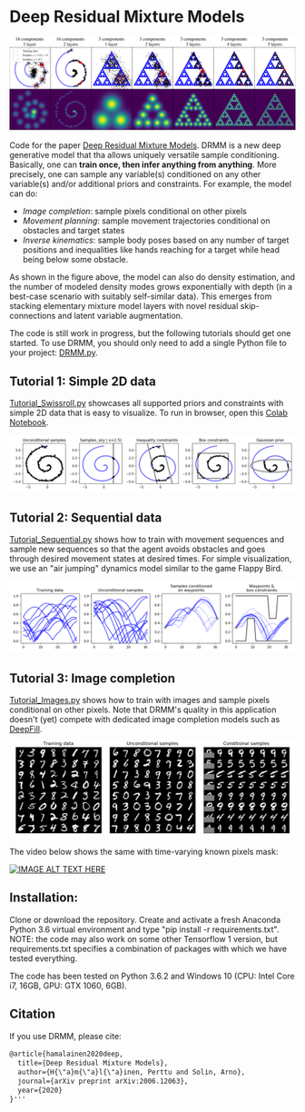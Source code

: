 # Deep Residual Mixture Models
![Visualizing DRMM samples and density estimates with 2D data](./images/toydata.png)

Code for the paper [Deep Residual Mixture Models](https://arxiv.org/abs/2006.12063). DRMM is a new deep generative model that tha allows uniquely versatile sample conditioning. Basically, one can **train once, then infer anything from anything**. More precisely, one can sample any variable(s) conditioned on any other variable(s) and/or additional priors and constraints. For example, the model can do:

* *Image completion*: sample pixels conditional on other pixels
* *Movement planning*: sample movement trajectories conditional on obstacles and target states
* *Inverse kinematics*: sample body poses based on any number of target positions and inequalities like hands reaching for a target while head being below some obstacle.

As shown in the figure above, the model can also do density estimation, and the number of modeled density modes grows exponentially with depth (in a best-case scenario with suitably self-similar data). This emerges from stacking elementary mixture model layers with novel residual skip-connections and latent variable augmentation.  

The code is still work in progress, but the following tutorials should get one started. To use DRMM, you should only need to add a single Python file to your project: [DRMM.py](DRMM.py).

## Tutorial 1: Simple 2D data
[Tutorial_Swissroll.py](Tutorial_Swissroll.py) showcases all supported priors and constraints with simple 2D data that is easy to visualize. To run in browser, open this [Colab Notebook](https://colab.research.google.com/github/PerttuHamalainen/DRMM/blob/master/Tutorial_Swissroll.ipynb).

![Visualizing the various supported ways of conditioning and constraining samples](./images/tutorial_swissroll.png)



## Tutorial 2: Sequential data
[Tutorial_Sequential.py](Tutorial_Sequential.py) shows how to train with movement sequences and sample new sequences so that the agent avoids obstacles and goes through desired movement states at desired times. For simple visualization, we use an "air jumping" dynamics model similar to the game Flappy Bird.

![Sampling movement trajectories](./images/tutorial_sequential_FlappyBird.png)


## Tutorial 3: Image completion
[Tutorial_Images.py](Tutorial_Images.py) shows how to train with images and sample pixels conditional on other pixels. Note that DRMM's quality in this application doesn't (yet) compete with dedicated image completion models such as [DeepFill](https://github.com/JiahuiYu/generative_inpainting).

![Image completion](./images/tutorial_images.png)

The video below shows the same with time-varying known pixels mask:

<a href="http://www.youtube.com/watch?feature=player_embedded&v=rBTFTZCZKZE
" ><img src="http://img.youtube.com/vi/rBTFTZCZKZE/1.jpg"
alt="IMAGE ALT TEXT HERE" width="320" /></a>
## Installation:

Clone or download the repository. Create and activate a fresh Anaconda Python 3.6 virtual environment and type "pip install -r requirements.txt". NOTE: the code may also work on some other Tensorflow 1 version, but requirements.txt specifies a combination of packages with which we have tested everything.

The code has been tested on Python 3.6.2 and Windows 10 (CPU: Intel Core i7, 16GB, GPU: GTX 1060, 6GB). <!-- except for the Quick! Draw dataset preprocessing (rasterization) code that only works on Linux. On Windows 10, one gets .dll errors that we have not yet managed to sort out.-->

## Citation
If you use DRMM, please cite:

```
@article{hamalainen2020deep,
  title={Deep Residual Mixture Models},
  author={H{\"a}m{\"a}l{\"a}inen, Perttu and Solin, Arno},
  journal={arXiv preprint arXiv:2006.12063},
  year={2020}
}'''
